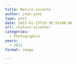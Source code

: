 ```yaml
---
title: Nature vivante
author: jean-yves
type: post
date: 2021-01-15T19:30:33+00:00
url: /nature-vivante/
categories:
  - Photographie
years:
  - 2021
format: image

---
```

